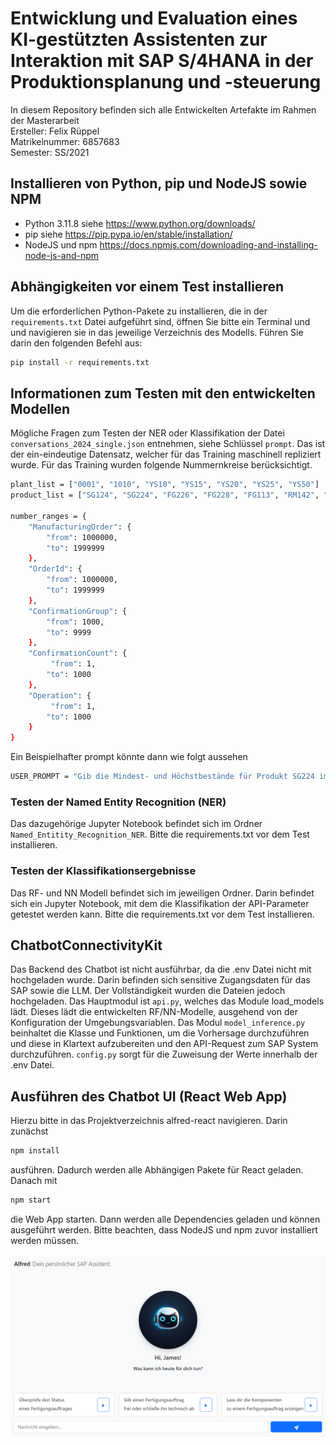 # Entwicklung und Evaluation eines KI-gestützten Assistenten zur Interaktion mit SAP S/4HANA in der Produktionsplanung und -steuerung
In diesem Repository befinden sich alle Entwickelten Artefakte im Rahmen der Masterarbeit  
Ersteller: Felix Rüppel  
Matrikelnummer: 6857683  
Semester: SS/2021

## Installieren von Python, pip und NodeJS sowie NPM
- Python 3.11.8 siehe https://www.python.org/downloads/  
- pip siehe https://pip.pypa.io/en/stable/installation/  
- NodeJS und npm https://docs.npmjs.com/downloading-and-installing-node-js-and-npm

## Abhängigkeiten vor einem Test installieren
Um die erforderlichen Python-Pakete zu installieren, die in der `requirements.txt` Datei aufgeführt sind, öffnen Sie bitte ein Terminal und und navigieren sie in das jeweilige Verzeichnis des Modells. Führen Sie darin den folgenden Befehl aus:

```bash
pip install -r requirements.txt
```

## Informationen zum Testen mit den entwickelten Modellen
Mögliche Fragen zum Testen der NER oder Klassifikation der Datei ```conversations_2024_single.json``` entnehmen, siehe Schlüssel ```prompt```. Das ist der ein-eindeutige Datensatz, welcher für das Training maschinell repliziert wurde. Für das Training wurden folgende Nummernkreise berücksichtigt.

```bash
plant_list = ["0001", "1010", "YS10", "YS15", "YS20", "YS25", "YS50"]
product_list = ["SG124", "SG224", "FG226", "FG228", "FG113", "RM142", "RM143", "RM234", "RM124"]

number_ranges = {
    "ManufacturingOrder": {
        "from": 1000000,
        "to": 1999999
    },
    "OrderId": {
        "from": 1000000,
        "to": 1999999
    },
    "ConfirmationGroup": {
        "from": 1000,
        "to": 9999
    },
    "ConfirmationCount": {
         "from": 1,
        "to": 1000
    },
    "Operation": {
         "from": 1,
        "to": 1000
    }
}
```

Ein Beispielhafter prompt könnte dann wie folgt aussehen
```bash
USER_PROMPT = "Gib die Mindest- und Höchstbestände für Produkt SG224 im Werk 1010 an."
```

### Testen der Named Entity Recognition (NER)
Das dazugehörige Jupyter Notebook befindet sich im Ordner ```Named_Entitity_Recognition_NER```. Bitte die requirements.txt vor dem Test installieren.

### Testen der Klassifikationsergebnisse
Das RF- und NN Modell befindet sich im jeweiligen Ordner. Darin befindet sich ein Jupyter Notebook, mit dem die Klassifikation der API-Parameter getestet werden kann. Bitte die requirements.txt vor dem Test installieren.

## ChatbotConnectivityKit
Das Backend des Chatbot ist nicht ausführbar, da die .env Datei nicht mit hochgeladen wurde. Darin befinden sich sensitive Zugangsdaten für das SAP sowie die LLM. Der Vollständigkeit wurden die Dateien jedoch hochgeladen. Das Hauptmodul ist ```api.py```, welches das Module load_models lädt. Dieses lädt die entwickelten RF/NN-Modelle, ausgehend von der Konfiguration der Umgebungsvariablen. Das Modul ```model_inference.py``` beinhaltet die Klasse und Funktionen, um die Vorhersage durchzuführen und diese in Klartext aufzubereiten und den API-Request zum SAP System durchzuführen. ```config.py``` sorgt für die Zuweisung der Werte innerhalb der .env Datei.

## Ausführen des Chatbot UI (React Web App)
Hierzu bitte in das Projektverzeichnis alfred-react navigieren. Darin zunächst

```bash 
npm install
``` 
ausführen. Dadurch werden alle Abhängigen Pakete für React geladen. Danach mit 

```bash 
npm start
``` 

die Web App starten. Dann werden alle Dependencies geladen und können ausgeführt werden. Bitte beachten, dass NodeJS und npm zuvor installiert werden müssen. <br><br>
![React Web App für den Chatbot Alfred](alfred_react.png "React Web App für den Chatbot Alfred")
